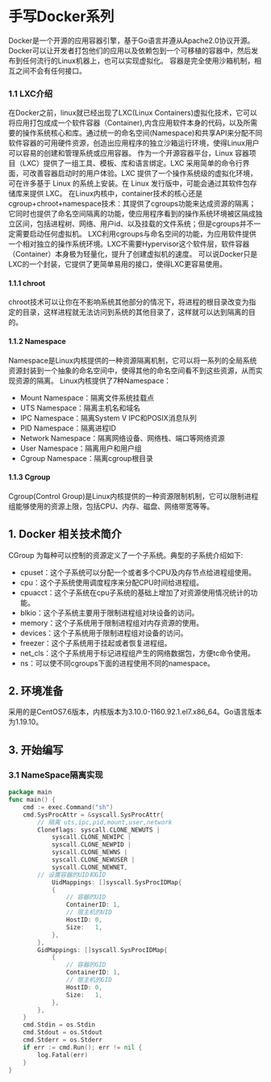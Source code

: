 # 手写Docker系列

Docker是一个开源的应用容器引擎，基于Go语言并遵从Apache2.0协议开源。Docker可以让开发者打包他们的应用以及依赖包到一个可移植的容器中，然后发布到任何流行的Linux机器上，也可以实现虚拟化。 容器是完全使用沙箱机制，相互之间不会有任何接口。

### 1.1 LXC介绍

在Docker之前，linux就已经出现了LXC(Linux Containers)虚拟化技术，它可以将应用打包成成一个软件容器（Container),内含应用软件本身的代码，以及所需要的操作系统核心和库。通过统一的命名空间(Namespace)和共享API来分配不同软件容器的可用硬件资源，创造出应用程序的独立沙箱运行环境，使得Linux用户可以容易的创建和管理系统或应用容器。
作为一个开源容器平台，Linux 容器项目（LXC）提供了一组工具、模板、库和语言绑定。LXC 采用简单的命令行界面，可改善容器启动时的用户体验。LXC 提供了一个操作系统级的虚拟化环境，可在许多基于 Linux 的系统上安装。在 Linux 发行版中，可能会通过其软件包存储库来提供 LXC。
在Linux内核中，container技术的核心还是cgroup+chroot+namespace技术：其提供了cgroups功能来达成资源的隔离；它同时也提供了命名空间隔离的功能，使应用程序看到的操作系统环境被区隔成独立区间，包括进程树、网络、用户id、以及挂载的文件系统；但是cgroups并不一定需要启动任何虚拟机。
LXC利用cgroups与命名空间的功能，为应用软件提供一个相对独立的操作系统环境。LXC不需要Hypervisor这个软件层，软件容器（Container）本身极为轻量化，提升了创建虚拟机的速度。
可以说Docker只是LXC的一个封装，它提供了更简单易用的接口，使得LXC更容易使用。

#### 1.1.1 chroot

chroot技术可以让你在不影响系统其他部分的情况下，将进程的根目录改变为指定的目录，这样进程就无法访问到系统的其他目录了，这样就可以达到隔离的目的。

#### 1.1.2 Namespace

Namespace是Linux内核提供的一种资源隔离机制，它可以将一系列的全局系统资源封装到一个抽象的命名空间中，使得其他的命名空间看不到这些资源，从而实现资源的隔离。
Linux内核提供了7种Namespace：

- Mount Namespace：隔离文件系统挂载点
- UTS Namespace：隔离主机名和域名
- IPC Namespace：隔离System V IPC和POSIX消息队列
- PID Namespace：隔离进程ID
- Network Namespace：隔离网络设备、网络栈、端口等网络资源
- User Namespace：隔离用户和用户组
- Cgroup Namespace：隔离cgroup根目录

#### 1.1.3 Cgroup

Cgroup(Control Group)是Linux内核提供的一种资源限制机制，它可以限制进程组能够使用的资源上限，包括CPU、内存、磁盘、网络带宽等等。

## 1. Docker 相关技术简介

CGroup 为每种可以控制的资源定义了一个子系统。典型的子系统介绍如下:

- cpuset：这个子系统可以分配一个或者多个CPU及内存节点给进程组使用。
- cpu：这个子系统使用调度程序来分配CPU时间给进程组。
- cpuacct：这个子系统在cpu子系统的基础上增加了对资源使用情况统计的功能。
- blkio：这个子系统主要用于限制进程组对块设备的访问。
- memory：这个子系统用于限制进程组对内存资源的使用。
- devices：这个子系统用于限制进程组对设备的访问。
- freezer：这个子系统用于挂起或者恢复进程组。
- net_cls：这个子系统用于标记进程组产生的网络数据包，方便tc命令使用。
- ns：可以使不同cgroups下面的进程使用不同的namespace。

## 2. 环境准备

采用的是CentOS7.6版本，内核版本为3.10.0-1160.92.1.el7.x86_64。Go语言版本为1.19.10。

## 3. 开始编写

### 3.1 NameSpace隔离实现

```go
package main
func main() {
    cmd := exec.Command("sh")
	cmd.SysProcAttr = &syscall.SysProcAttr{
	    // 隔离 uts,ipc,pid,mount,user,network
	    Cloneflags: syscall.CLONE_NEWUTS |
			syscall.CLONE_NEWIPC |
			syscall.CLONE_NEWPID |
			syscall.CLONE_NEWNS |
			syscall.CLONE_NEWUSER |
			syscall.CLONE_NEWNET,
	    // 设置容器的UID和GID
            UidMappings: []syscall.SysProcIDMap{
			{
				// 容器的UID
				ContainerID: 1,
				// 宿主机的UID
				HostID: 0,
				Size:   1,
			},
	    },
	    GidMappings: []syscall.SysProcIDMap{
			{
				// 容器的GID
				ContainerID: 1,
				// 宿主机的GID
				HostID: 0,
				Size:   1,
			},
	    },
	}
	cmd.Stdin = os.Stdin
	cmd.Stdout = os.Stdout
	cmd.Stderr = os.Stderr
	if err := cmd.Run(); err != nil {
		log.Fatal(err)
	}
}
```




